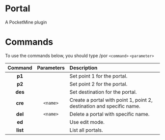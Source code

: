Portal
======

A PocketMine plugin

# Commands
To use the commands below, you should type /por `<command>` `<parameter>`

| Command | Parameters | Description |
| :---: | :---: | :--- |
| __p1__ |  | Set point 1 for the portal. |
| __p2__ |  | Set point 2 for the portal. |
| __des__ |  | Set destination for the portal. |
| __cre__ | `<name>` | Create a portal with point 1, point 2, destination and specific name. |
| __del__ | `<name>` | Delete a portal with specific name. |
| __ed__ |  | Use edit mode. |
| __list__ |  | List all portals. |
